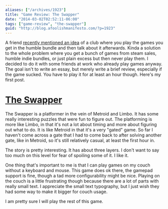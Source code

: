 ```yaml
---
aliases: ["/archives/1923"]
title: "Game Review: The Swapper"
date: "2014-03-02T02:52:11-06:00"
tags: ["game-review", "the-swapper"]
guid: "http://blog.afoolishmanifesto.com/?p=1923"
---
```

A friend [recently mentioned an idea](https://twitter.com/rjbs/status/436256223126888448) of a club where you play the games you get in the humble bundle and then talk about it afterwards. Kinda a solution to the whole problem where you get a bunch of games from steam sales, humble indie bundles, or just plain excess but then never play them. I decided to do it with some friends at work who already play games anyway. The goal isn't to write an essay, but merely write a brief review, especially if the game sucked. You have to play it for at least an hour though. Here's my first post.

# [The Swapper](http://facepalmgames.com/the-swapper/)

The Swapper is a platformer in the vein of Metroid and Limbo. It has some really interesting puzzles that were fun to figure out. The platforming is more like Limbo, in that it's not a lot about timing and more about figuring out what to do. It is like Metroid in that it's a very "gated" game. So far I haven't come across a gate that I had to come back to after solving another gate, like in Metroid, so it's still relatively casual, at least the first hour in.

The story is pretty interesting. It has about three layers. I don't want to say too much on this level for fear of spoiling some of it. I like it.

One thing that's important to me is that I can play games on my couch without a keyboard and mouse. This game does ok there, the gamepad support is fine, though a tad more configurability might be nice. Playing on the couch is a little frustrating though because there are a lot of parts with really small text. I appreciate the small text typography, but I just wish they had some way to make it bigger for couch usage.

I am pretty sure I will play the rest of this game.

